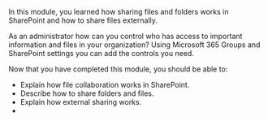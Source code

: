In this module, you learned how sharing files and folders works in SharePoint and how to share files externally.

As an administrator how can you control who has access to important information and files in your organization? Using Microsoft 365 Groups and SharePoint settings you can add the controls you need.

Now that you have completed this module, you should be able to:
  
- Explain how file collaboration works in SharePoint.
- Describe how to share folders and files.
- Explain how external sharing works.
- 